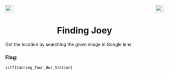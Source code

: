 <div>
   <a href="https://indy.ctf.eng.run/challenge/19"><img src="https://img.shields.io/badge/Finding Joey: -Click%20to%20Solve-green[700]" height="25"></a>
  <img src="https://img.shields.io/badge/Points%3A-300-red" align="right" height="25">
</div>

<div align="center">
<h1>Finding Joey</h1>
</div>

Got the location by searching the given image in Google lens.

### Flag: 

```ictf{Canning_Town_Bus_Station}```